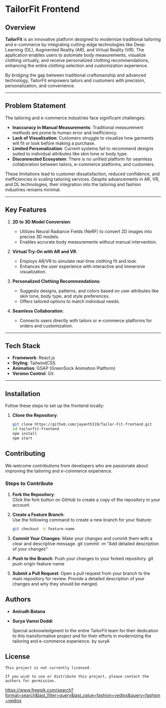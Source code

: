 # TailorFit Frontend

## Overview
**TailorFit** is an innovative platform designed to modernize traditional tailoring and e-commerce by integrating cutting-edge technologies like Deep Learning (DL), Augmented Reality (AR), and Virtual Reality (VR). The application enables users to automate body measurements, visualize clothing virtually, and receive personalized clothing recommendations, enhancing the entire clothing selection and customization experience. 

By bridging the gap between traditional craftsmanship and advanced technology, TailorFit empowers tailors and customers with precision, personalization, and convenience.

---

## Problem Statement
The tailoring and e-commerce industries face significant challenges:
- **Inaccuracy in Manual Measurements**: Traditional measurement methods are prone to human error and inefficiency.
- **Lack of Visualization**: Customers struggle to visualize how garments will fit or look before making a purchase.
- **Limited Personalization**: Current systems fail to recommend designs suited to individual attributes like skin tone or body type.
- **Disconnected Ecosystem**: There is no unified platform for seamless collaboration between tailors, e-commerce platforms, and customers.

These limitations lead to customer dissatisfaction, reduced confidence, and inefficiencies in scaling tailoring services. Despite advancements in AR, VR, and DL technologies, their integration into the tailoring and fashion industries remains minimal.

---

## Key Features
1. **2D to 3D Model Conversion**:
   - Utilizes Neural Radiance Fields (NeRF) to convert 2D images into precise 3D models.
   - Enables accurate body measurements without manual intervention.

2. **Virtual Try-On with AR and VR**:
   - Employs AR/VR to simulate real-time clothing fit and look.
   - Enhances the user experience with interactive and immersive visualization.

3. **Personalized Clothing Recommendations**:
   - Suggests designs, patterns, and colors based on user attributes like skin tone, body type, and style preferences.
   - Offers tailored options to match individual needs.

4. **Seamless Collaboration**:
   - Connects users directly with tailors or e-commerce platforms for orders and customization.

---

## Tech Stack
- **Framework**: React.js
- **Styling**: TailwindCSS
- **Animation**: GSAP (GreenSock Animation Platform)
- **Version Control**: Git

---

## Installation
Follow these steps to set up the frontend locally:

1. **Clone the Repository**:
   ```bash
   git clone https://github.com/jayanth119/Tailor-Fit-frontend.git
   cd tailorfit-frontend
   npm install
   npm start

## Contributing
We welcome contributions from developers who are passionate about improving the tailoring and e-commerce experience.

### Steps to Contribute

1. **Fork the Repository**:  
   Click the fork button on GitHub to create a copy of the repository in your account.

2. **Create a Feature Branch**:  
   Use the following command to create a new branch for your feature:  
   ```bash
   git checkout -b feature-name

3. **Commit Your Changes**:
    Make your changes and commit them with a clear and descriptive message.
    git commit -m "Add detailed description of your changes"

4. **Push to the Branch**:
    Push your changes to your forked repository.
    git push origin feature-name

5. **Submit a Pull Request**:
    Open a pull request from your branch to the main repository for review. Provide a detailed description of your changes and why they should be merged.

## Authors
- **Anirudh Batana**  
- **Surya Vamsi Doddi**  

    Special acknowledgment to the entire TailorFit team for their dedication to this transformative project and for their efforts in modernizing the tailoring and e-commerce experience.
by suryA
## License
    This project is not currently licensed.  

    If you wish to use or distribute this project, please contact the authors for permission.  

https://www.freepik.com/search?format=search&last_filter=query&last_value=fashion+vedios&query=fashion+vedios